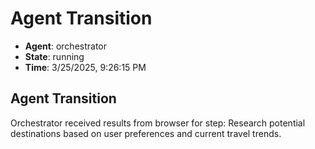 # Agent Transition

- **Agent**: orchestrator
- **State**: running
- **Time**: 3/25/2025, 9:26:15 PM

## Agent Transition

Orchestrator received results from browser for step: Research potential destinations based on user preferences and current travel trends.

